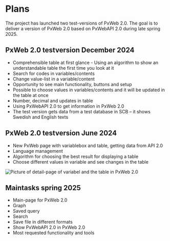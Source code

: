 # Plans

The project has launched two test-versions of PxWeb 2.0. The goal is to deliver a version of PxWeb 2.0 based on PxWebAPI 2.0 during late spring 2025.

## PxWeb 2.0 testversion December 2024
- Comprehensible table at first glance - Using an algorithm to show an understandable table the first time you look at it
- Search for codes in variables/contents
- Change value-list in a variable/content
- Opportunity to see main functionality, buttons and setup
- Possible to choose values in variables/contents and it will be updated in the table at once
- Number, decimal and updates in table
- Using PxWebAPI 2.0 to get information in PxWeb 2.0
- The test version gets data from a test database in SCB – it shows Swedish and English texts


## PxWeb 2.0 testversion June 2024
- New PxWeb page with variablebox and table, getting data from API 2.0 
- Language management
- Algorithm for choosing the best result for displaying a table
- Choose different values in variable and see changes in the table
  

![Picture of detail-page of variabel and the table in PxWeb 2.0](https://github.com/PxTools/PxWeb2/assets/81364833/39acd512-a589-4734-af96-4e76983f644d)


## Maintasks spring 2025

- Main-page for PxWeb 2.0
- Graph
- Saved query
- Search
- Save file in different formats
- Show PxWebAPI 2.0 in PxWeb 2.0
- Most requested functionality and tools
